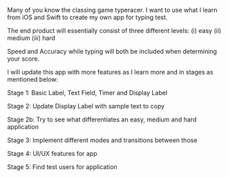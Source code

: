 Many of you know the classing game typeracer. I want to use what I learn from iOS and Swift to create my own app for typing test. 
 
The end product will essentially consist of three different levels:
(i) easy
(ii) medium
(iii) hard

Speed and Accuracy while typing will both be included when determining your score.

I will update this app with more features as I learn more and in stages as mentioned below:

Stage 1:
Basic Label, Text Field, Timer and Display Label

Stage 2:
Update Display Label with sample text to copy

Stage 2b:
Try to see what differentiates an easy, medium and hard application

Stage 3:
Implement different modes and transitions between those

Stage 4:
UI/UX features for app

Stage 5:
Find test users for application

